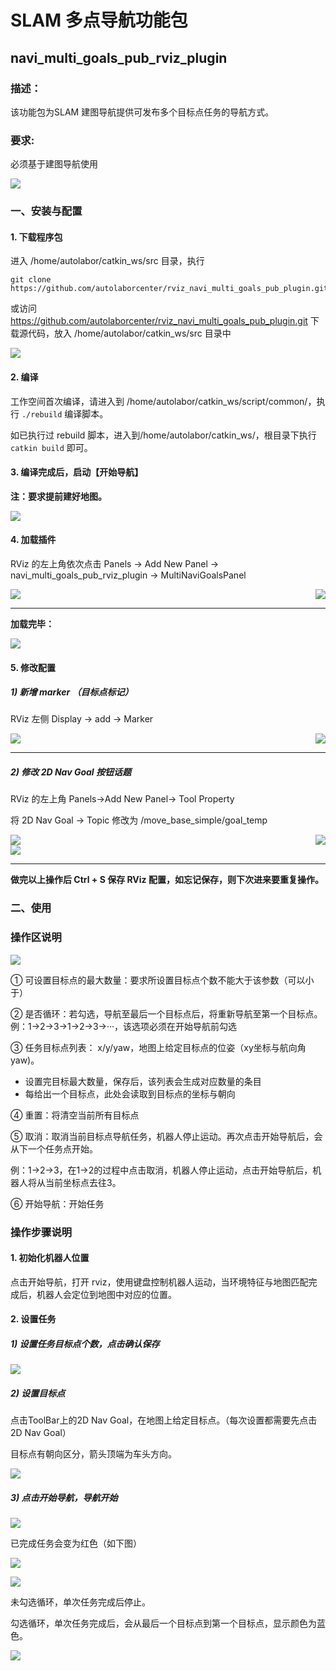 #  SLAM 多点导航功能包

## navi_multi_goals_pub_rviz_plugin


### 描述：

该功能包为SLAM 建图导航提供可发布多个目标点任务的导航方式。

### 要求:

必须基于建图导航使用

![](imgs/intro.png)


### 一、安装与配置


#### 1. 下载程序包

进入 /home/autolabor/catkin_ws/src 目录，执行

```
git clone https://github.com/autolaborcenter/rviz_navi_multi_goals_pub_plugin.git
```

或访问 https://github.com/autolaborcenter/rviz_navi_multi_goals_pub_plugin.git 下载源代码，放入 /home/autolabor/catkin_ws/src 目录中

![](imgs/download-file.png)

#### 2. 编译

工作空间首次编译，请进入到 /home/autolabor/catkin_ws/script/common/，执行 `./rebuild` 编译脚本。

如已执行过 rebuild 脚本，进入到/home/autolabor/catkin_ws/，根目录下执行 `catkin build` 即可。


#### 3. 编译完成后，启动【开始导航】

**注：要求提前建好地图。**

![](imgs/intro1.png)

#### 4. 加载插件

RViz 的左上角依次点击 Panels -> Add New Panel -> navi_multi_goals_pub_rviz_plugin -> MultiNaviGoalsPanel

<img style="float: left;" src="imgs/intro2.png" />
<img style="float: right;" src="imgs/intro3.png" />
<div style="clear: both;"></div>

***

**加载完毕：**

![](imgs/intro4.png)


#### 5. 修改配置

##### 1) 新增 marker （目标点标记）

RViz 左侧 Display -> add -> Marker

<img style="float: left;" src="imgs/intro5.png" />
<img style="float: right;" src="imgs/intro6.png" />
<div style="clear: both;"></div>

***

##### 2) 修改 2D Nav Goal 按钮话题

RViz 的左上角 Panels->Add New Panel-> Tool Property

将 2D Nav Goal -> Topic 修改为 /move_base_simple/goal_temp 

<img style="float: left;" src="imgs/intro7.png" />
<img style="float: right;" src="imgs/intro8.png" />
<div style="clear: both;"></div>

<img src="imgs/intro9.png" />

***

**做完以上操作后 Ctrl  + S 保存 RViz 配置，如忘记保存，则下次进来要重复操作。**



### 二、使用

### 操作区说明

![](imgs/intro10.png)

① 可设置目标点的最大数量：要求所设置目标点个数不能大于该参数（可以小于）

② 是否循环：若勾选，导航至最后一个目标点后，将重新导航至第一个目标点。例：1->2->3->1->2->3->···，该选项必须在开始导航前勾选

③ 任务目标点列表： x/y/yaw，地图上给定目标点的位姿（xy坐标与航向角yaw)。

* 设置完目标最大数量，保存后，该列表会生成对应数量的条目
* 每给出一个目标点，此处会读取到目标点的坐标与朝向

④ 重置：将清空当前所有目标点

⑤ 取消：取消当前目标点导航任务，机器人停止运动。再次点击开始导航后，会从下一个任务点开始。

例：1->2->3，在1->2的过程中点击取消，机器人停止运动，点击开始导航后，机器人将从当前坐标点去往3。

⑥ 开始导航：开始任务

### 操作步骤说明

#### 1. 初始化机器人位置

点击开始导航，打开 rviz，使用键盘控制机器人运动，当环境特征与地图匹配完成后，机器人会定位到地图中对应的位置。

#### 2. 设置任务

##### 1) 设置任务目标点个数，点击确认保存

![](imgs/intro16.png)


##### 2) 设置目标点

点击ToolBar上的2D Nav Goal，在地图上给定目标点。（每次设置都需要先点击2D Nav Goal）

目标点有朝向区分，箭头顶端为车头方向。

![](imgs/intro11.png)

##### 3) 点击开始导航，导航开始

![](imgs/intro12.png)


已完成任务会变为红色（如下图）

![](imgs/intro13.png)


![](imgs/intro14.png)


未勾选循环，单次任务完成后停止。

勾选循环，单次任务完成后，会从最后一个目标点到第一个目标点，显示颜色为蓝色。

![](imgs/intro15.png)
